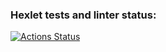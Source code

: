 ### Hexlet tests and linter status:
[![Actions Status](https://github.com/Mallariel/php-project-lvl1/workflows/hexlet-check/badge.svg)](https://github.com/Mallariel/php-project-lvl1/actions)